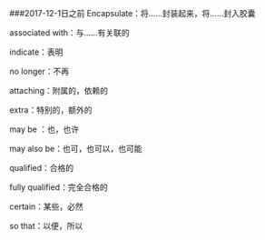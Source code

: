 ###2017-12-1日之前
Encapsulate：将……封装起来，将……封入胶囊

associated with：与……有关联的

indicate：表明

no longer：不再

attaching：附属的，依赖的

extra：特别的，额外的

may be ：也，也许

may also be：也可，也可以，也可能

qualified：合格的

fully qualified：完全合格的

certain：某些，必然

so that：以便，所以
